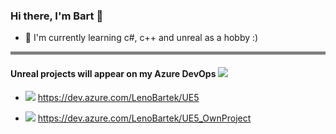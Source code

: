 ### Hi there, I'm Bart 👋
- 🌱 I'm currently learning c#, c++ and unreal as a hobby :)
<!-- - 🔭 I’m currently working on [car_rental](https://github.com/LenoBartek/car_rental) -->

<hr style="height: 5px; background: grey; border: 0px;">

#### Unreal projects will appear on my Azure DevOps ![](https://github.com/LenoBartek/LenoBartek/blob/img/images/azure.png?raw=true) 

- ![](https://github.com/LenoBartek/LenoBartek/blob/img/images/ue5.png?raw=true) https://dev.azure.com/LenoBartek/UE5 

- ![](https://github.com/LenoBartek/LenoBartek/blob/img/images/ue5.png?raw=true) https://dev.azure.com/LenoBartek/UE5_OwnProject

<!--
**LenoBartek/LenoBartek** is a ✨ _special_ ✨ repository because its `README.md` (this file) appears on your GitHub profile.

Here are some ideas to get you started:

- 🔭 I’m currently working on ...
- 🌱 I’m currently learning ...
- 👯 I’m looking to collaborate on ...
- 🤔 I’m looking for help with ...
- 💬 Ask me about ...
- 📫 How to reach me: ...
- 😄 Pronouns: ...
- ⚡ Fun fact: ...
-->
